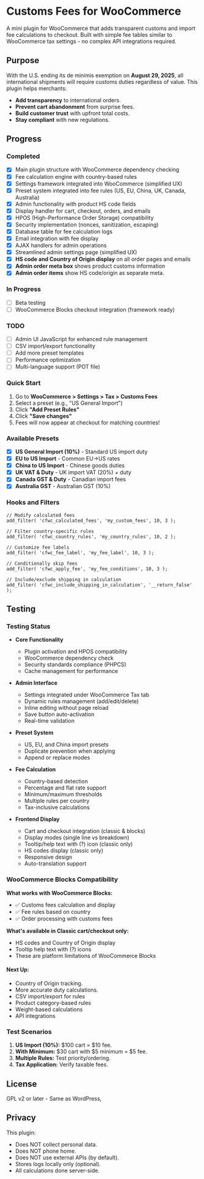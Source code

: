 # Customs Fees for WooCommerce

A mini plugin for WooCommerce that adds transparent customs and import fee calculations to checkout. Built with simple fee tables similar to WooCommerce tax settings - no complex API integrations required.

## Purpose

With the U.S. ending its de minimis exemption on **August 29, 2025**, all international shipments will require customs duties regardless of value. This plugin helps merchants:

- **Add transparency** to international orders.
- **Prevent cart abandonment** from surprise fees.
- **Build customer trust** with upfront total costs.
- **Stay compliant** with new regulations.

## Progress

### Completed

- [x] Main plugin structure with WooCommerce dependency checking
- [x] Fee calculation engine with country-based rules
- [x] Settings framework integrated into WooCommerce (simplified UX)
- [x] Preset system integrated into fee rules (US, EU, China, UK, Canada, Australia)
- [x] Admin functionality with product HS code fields
- [x] Display handler for cart, checkout, orders, and emails
- [x] HPOS (High-Performance Order Storage) compatibility
- [x] Security implementation (nonces, sanitization, escaping)
- [x] Database table for fee calculation logs
- [x] Email integration with fee display
- [x] AJAX handlers for admin operations
- [x] Streamlined admin settings page (simplified UX)
- [x] **HS code and Country of Origin display** on all order pages and emails
- [x] **Admin order meta box** shows product customs information
- [x] **Admin order items** show HS code/origin as separate meta.

### In Progress

- [ ] Beta testing
- [ ] WooCommerce Blocks checkout integration (framework ready)

### TODO

- [ ] Admin UI JavaScript for enhanced rule management
- [ ] CSV import/export functionality
- [ ] Add more preset templates
- [ ] Performance optimization
- [ ] Multi-language support (POT file)

### Quick Start

1. Go to **WooCommerce > Settings > Tax > Customs Fees**
2. Select a preset (e.g., "US General Import")
3. Click **"Add Preset Rules"**
4. Click **"Save changes"**
5. Fees will now appear at checkout for matching countries!

### Available Presets

- [x] **US General Import (10%)** - Standard US import duty
- [x] **EU to US Import** - Common EU→US rates
- [x] **China to US Import** - Chinese goods duties
- [x] **UK VAT & Duty** - UK import VAT (20%) + duty
- [x] **Canada GST & Duty** - Canadian import fees
- [x] **Australia GST** - Australian GST (10%)

### Hooks and Filters

```
// Modify calculated fees
add_filter( 'cfwc_calculated_fees', 'my_custom_fees', 10, 3 );

// Filter country-specific rules
add_filter( 'cfwc_country_rules', 'my_country_rules', 10, 2 );

// Customize fee labels
add_filter( 'cfwc_fee_label', 'my_fee_label', 10, 3 );

// Conditionally skip fees
add_filter( 'cfwc_apply_fee', 'my_fee_conditions', 10, 3 );

// Include/exclude shipping in calculation
add_filter( 'cfwc_include_shipping_in_calculation', '__return_false' );
```

## Testing

### Testing Status

- **Core Functionality**

  - Plugin activation and HPOS compatibility
  - WooCommerce dependency check
  - Security standards compliance (PHPCS)
  - Cache management for performance

- **Admin Interface**

  - Settings integrated under WooCommerce Tax tab
  - Dynamic rules management (add/edit/delete)
  - Inline editing without page reload
  - Save button auto-activation
  - Real-time validation

- **Preset System**

  - US, EU, and China import presets
  - Duplicate prevention when applying
  - Append or replace modes

- **Fee Calculation**

  - Country-based detection
  - Percentage and flat rate support
  - Minimum/maximum thresholds
  - Multiple rules per country
  - Tax-inclusive calculations

- **Frontend Display**
  - Cart and checkout integration (classic & blocks)
  - Display modes (single line vs breakdown)
  - Tooltip/help text with (?) icon (classic only)
  - HS codes display (classic only)
  - Responsive design
  - Auto-translation support

### WooCommerce Blocks Compatibility

**What works with WooCommerce Blocks:**

- ✅ Customs fees calculation and display
- ✅ Fee rules based on country
- ✅ Order processing with customs fees

**What's available in Classic cart/checkout only:**

- HS codes and Country of Origin display
- Tooltip help text with (?) icons
- These are platform limitations of WooCommerce Blocks

#### Next Up:

- Country of Origin tracking.
- More accurate duty calculations.
- CSV import/export for rules
- Product category-based rules
- Weight-based calculations
- API integrations

### Test Scenarios

1. **US Import (10%):** $100 cart = $10 fee.
2. **With Minimum:** $30 cart with $5 minimum = $5 fee.
3. **Multiple Rules:** Test priority/ordering.
4. **Tax Application:** Verify taxable fees.

## License

GPL v2 or later - Same as WordPress,

## Privacy

This plugin:

- Does NOT collect personal data.
- Does NOT phone home.
- Does NOT use external APIs (by default).
- Stores logs locally only (optional).
- All calculations done server-side.
